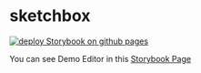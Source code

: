 # sketchbox

[![deploy Storybook on github pages](https://github.com/baechoofarm/sketchbox/actions/workflows/main.yml/badge.svg)](https://github.com/baechoofarm/sketchbox/actions/workflows/main.yml)

You can see Demo Editor in this [Storybook Page](https://baechoofarm.github.io/sketchbox/?path=/story/example-introduction--page)
